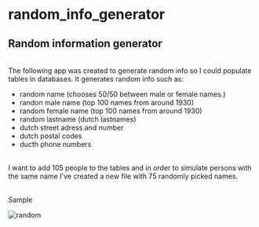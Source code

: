 # random_info_generator

<h2> Random information generator</h2>

</br>The following app was created to generate random info so I could populate tables in databases.
It generates random info such as: 
- random name (chooses 50/50 between male or female names.)
- randon male name (top 100 names from around 1930)
- random female name (top 100 names from around 1930)
- random lastname (dutch lastnames)
- dutch street adress and number
- dutch postal codes
- ducth phone numbers

</br> I want to add 105 people to the tables and in order to simulate persons with the same name I've created a new file with 75 randomly picked names.

</br>Sample

![random](https://user-images.githubusercontent.com/101508384/188288450-c2602cd3-755c-4853-a3fc-b8a3b84b95be.png)

